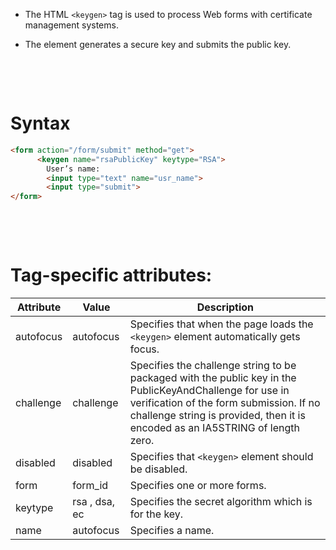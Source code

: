 - The HTML `<keygen>` tag is used to process Web forms with certificate management systems.

- The element generates a secure key and submits the public key.

&nbsp;

&nbsp;

# Syntax

```html
<form action="/form/submit" method="get">
      <keygen name="rsaPublicKey" keytype="RSA">
        User’s name:
        <input type="text" name="usr_name">
        <input type="submit">
</form>
```

&nbsp;

&nbsp;

# Tag-specific attributes:

| Attribute | Value         | Description                                                                                                                                                                                                                           |
| --------- | ------------- | ------------------------------------------------------------------------------------------------------------------------------------------------------------------------------------------------------------------------------------- |
| autofocus | autofocus     | Specifies that when the page loads the `<keygen>` element automatically gets focus.                                                                                                                                                   |
| challenge | challenge     | Specifies the challenge string to be packaged with the public key in the PublicKeyAndChallenge for use in verification of the form submission. If no challenge string is provided, then it is encoded as an IA5STRING of length zero. |
| disabled  | disabled      | Specifies that `<keygen>` element should be disabled.                                                                                                                                                                                 |
| form      | form_id       | Specifies one or more forms.                                                                                                                                                                                                          |
| keytype   | rsa , dsa, ec | Specifies the secret algorithm which is for the key.                                                                                                                                                                                  |
| name      | autofocus     | Specifies a name.                                                                                                                                                                                                                     |

&nbsp;

&nbsp;
